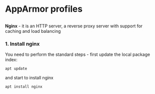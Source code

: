 # AppArmor profiles

## <a name="Nginx"></a>

**Nginx** - it is an HTTP server, a reverse proxy server with support for caching and load balancing

### 1. Install nginx

You need to perform the standard steps - first update the local package index:

`apt update`

and start to install nginx

`apt install nginx`
